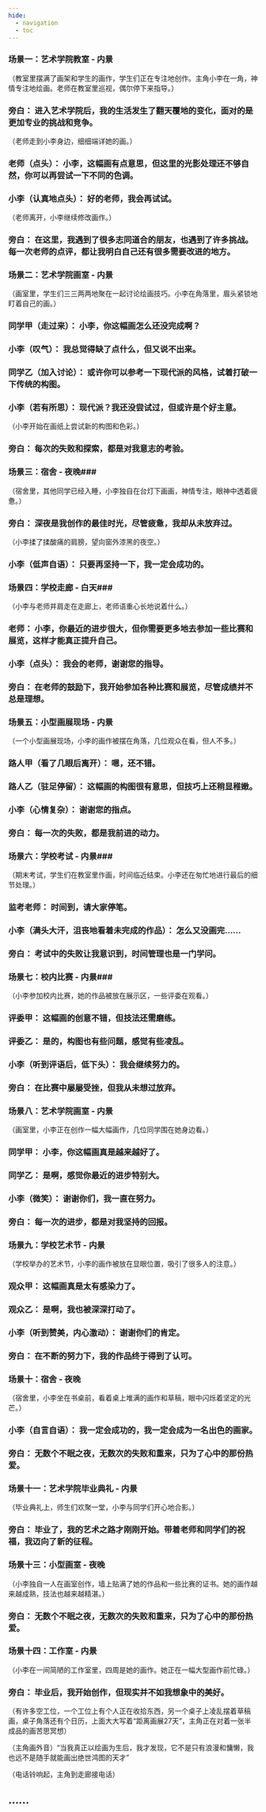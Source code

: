 ```yaml
---
hide:
  - navigation
  - toc
---
```


### 场景一：艺术学院教室 - 内景

（教室里摆满了画架和学生的画作，学生们正在专注地创作。主角小李在一角，神情专注地绘画。老师在教室里巡视，偶尔停下来指导。）

### 旁白： 进入艺术学院后，我的生活发生了翻天覆地的变化，面对的是更加专业的挑战和竞争。

（老师走到小李身边，细细端详她的画。）

### 老师（点头）： 小李，这幅画有点意思，但这里的光影处理还不够自然，你可以再尝试一下不同的色调。

### 小李（认真地点头）： 好的老师，我会再试试。

（老师离开，小李继续修改画作。）

### 旁白： 在这里，我遇到了很多志同道合的朋友，也遇到了许多挑战。每一次老师的点评，都让我明白自己还有很多需要改进的地方。

### 场景二：艺术学院画室 - 内景

（画室里，学生们三三两两地聚在一起讨论绘画技巧。小李在角落里，眉头紧锁地盯着自己的画。）

### 同学甲（走过来）： 小李，你这幅画怎么还没完成啊？

### 小李（叹气）： 我总觉得缺了点什么，但又说不出来。

### 同学乙（加入讨论）： 或许你可以参考一下现代派的风格，试着打破一下传统的构图。

### 小李（若有所思）： 现代派？我还没尝试过，但或许是个好主意。

（小李开始在画纸上尝试新的构图和色彩。）

### 旁白： 每次的失败和探索，都是对我意志的考验。

### 场景三：宿舍 - 夜晚### 

（宿舍里，其他同学已经入睡，小李独自在台灯下画画，神情专注，眼神中透着疲惫。）

### 旁白： 深夜是我创作的最佳时光，尽管疲惫，我却从未放弃过。

（小李揉了揉酸痛的肩膀，望向窗外漆黑的夜空。）

### 小李（低声自语）： 只要再坚持一下，我一定会成功的。

### 场景四：学校走廊 - 白天### 

（小李与老师并肩走在走廊上，老师语重心长地说着什么。）

### 老师： 小李，你最近的进步很大，但你需要更多地去参加一些比赛和展览，这样才能真正提升自己。

### 小李（点头）： 我会的老师，谢谢您的指导。

### 旁白： 在老师的鼓励下，我开始参加各种比赛和展览，尽管成绩并不总是理想。

### 场景五：小型画展现场 - 内景

（一个小型画展现场，小李的画作被摆在角落，几位观众在看，但人不多。）

### 路人甲（看了几眼后离开）： 嗯，还不错。

### 路人乙（驻足停留）： 这幅画的构图很有意思，但技巧上还稍显稚嫩。

### 小李（心情复杂）： 谢谢您的指点。

### 旁白： 每一次的失败，都是我前进的动力。

### 场景六：学校考试 - 内景### 

（期末考试，学生们在教室里作画，时间临近结束。小李还在匆忙地进行最后的细节处理。）

### 监考老师： 时间到，请大家停笔。

### 小李（满头大汗，沮丧地看着未完成的作品）： 怎么又没画完……

### 旁白： 考试中的失败让我意识到，时间管理也是一门学问。

### 场景七：校内比赛 - 内景### 

（小李参加校内比赛，她的作品被放在展示区，一些评委在观看。）

### 评委甲： 这幅画的创意不错，但技法还需磨练。

### 评委乙： 是的，构图也有些问题，感觉有些凌乱。

### 小李（听到评语后，低下头）： 我会继续努力的。

### 旁白： 在比赛中屡屡受挫，但我从未想过放弃。

### 场景八：艺术学院画室 - 内景

（画室里，小李正在创作一幅大幅画作，几位同学围在她身边看。）

### 同学甲： 小李，你这幅画真是越来越好了。

### 同学乙： 是啊，感觉你最近的进步特别大。

### 小李（微笑）： 谢谢你们，我一直在努力。

### 旁白： 每一次的进步，都是对我坚持的回报。

### 场景九：学校艺术节 - 内景

（学校举办的艺术节，小李的画作被放在显眼位置，吸引了很多人的注意。）

### 观众甲： 这幅画真是太有感染力了。

### 观众乙： 是啊，我也被深深打动了。

### 小李（听到赞美，内心激动）： 谢谢你们的肯定。

### 旁白： 在不断的努力下，我的作品终于得到了认可。

### 场景十：宿舍 - 夜晚

（宿舍里，小李坐在书桌前，看着桌上堆满的画作和草稿，眼中闪烁着坚定的光芒。）

### 小李（自言自语）： 我一定会成功的，我一定会成为一名出色的画家。

### 旁白： 无数个不眠之夜，无数次的失败和重来，只为了心中的那份热爱。

### 场景十一：艺术学院毕业典礼 - 内景

（毕业典礼上，师生们欢聚一堂，小李与同学们开心地合影。）

### 旁白： 毕业了，我的艺术之路才刚刚开始。带着老师和同学们的祝福，我迈向了新的征程。

### 场景十三：小型画室 - 夜晚

（小李独自一人在画室创作，墙上贴满了她的作品和一些比赛的证书。她的画作越来越成熟，技法也越来越精湛。）

### 旁白： 无数个不眠之夜，无数次的失败和重来，只为了心中的那份热爱。

### 场景十四：工作室 - 内景

（小李在一间简陋的工作室里，四周是她的画作。她正在一幅大型画作前忙碌。）

### 旁白： 毕业后，我开始创作，但现实并不如我想象中的美好。

（有许多空工位，一个工位上有个人正在收拾东西，另一个桌子上凌乱摆着草稿画，桌子角落还有个日历，上面大大写着“距离画展27天”，主角正在对着一张半成品的画苦思冥想）

（主角画外音）“当我真正以绘画为生后，我才发现，它不是只有浪漫和慵懒，我也远不是随手就能画出绝世鸿图的天才”

（电话铃响起，主角到走廊接电话）




......
---